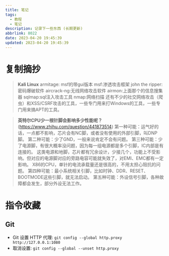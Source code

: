 ```yaml
---
title: 笔记
tags:
  - 教程
  - 笔记
description: 记录下一些东西 (长期更新)
abbrlink: 8022
date: 2023-04-20 19:45:39
updated: 2023-04-20 19:45:39
---
```


# 复制摘抄
> **Kali Linux**
> armitage: msf的带gui版本
> msf:渗透攻击框架
> john the ripper:密码爆破软件
> aircrack-ng:无线网络攻击软件
> airmon:上面那个的信息搜集器
> sqlmap:sql注入攻击工具
> nmap:网络扫描
> 还有不少的社交网络攻击（爬虫）和XSS/CSRF攻击的工具，一些专门用来打Windows的工具，一些专门用来搞APT的工具。​

> **英特尔CPU少一根针脚会影响多少性能呢？** (https://www.zhihu.com/question/441873514)
> 第一种可能：运气好的话，一点都不影响，芯片会有NC脚，或者没有使用的外部引脚，叫DNP脚。
> 第二种可能：少了GND，一般来说肯定不会有问题。
> 第三种可能：少了电源脚，有很大概率没问题，因为每一组电源都是多个引脚，IC内部是有连接的。
> 这类电源和地脚，芯片都有冗余设计，少接几个，功能上不受影响。但对应的电源脚对应的旁路电容可能就失效了，对EMI、EMC都有一定影响。
> X86的CPU，单针的电流承载量还是很高的，不用太担心阻抗的问题。
> 第四种可能：最小系统相关引脚，比如时钟、DDR、RESET、BOOTMODE这些引脚，就无法启动。
> 第五种可能：外设信号引脚，各种故障都会发生，部分外设无法工作。

# 指令收藏
## Git
* Git 设置 HTTP 代理: `git config --global http.proxy http://127.0.0.1:1080`
* 取消设置: `git config --global --unset http.proxy`